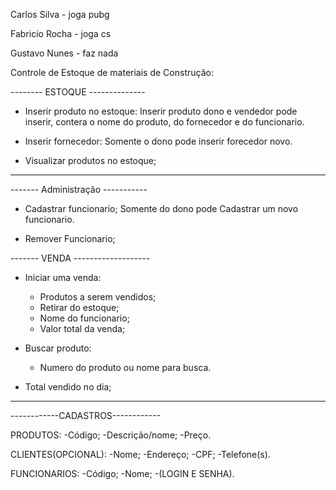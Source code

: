 Carlos Silva    - joga pubg

Fabricio Rocha - joga cs

Gustavo Nunes - faz nada

Controle de Estoque de materiais de Construção:

-------- ESTOQUE --------------

- Inserir produto no estoque:
  Inserir produto dono e vendedor pode inserir, contera o nome do produto, do fornecedor e do funcionario.
  
- Inserir fornecedor:
  Somente o dono pode inserir forecedor novo.
  
- Visualizar produtos no estoque;

  
---------------------------------

------- Administração -----------  
- Cadastrar funcionario;
  Somente do dono pode Cadastrar um novo funcionario.
  
- Remover Funcionario;

------- VENDA -------------------
- Iniciar uma venda:
  - Produtos a serem vendidos;
  - Retirar do estoque;
  - Nome do funcionario;
  - Valor total da venda;
  
- Buscar produto:
  - Numero do produto ou nome para busca.
  
- Total vendido no dia;
----------------------------------

------------CADASTROS------------

PRODUTOS:
  -Código;
  -Descrição/nome;
  -Preço.
  
CLIENTES(OPCIONAL):
  -Nome;
  -Endereço;
  -CPF;
  -Telefone(s).
 
FUNCIONARIOS:
  -Código;
  -Nome;
  -(LOGIN E SENHA).
